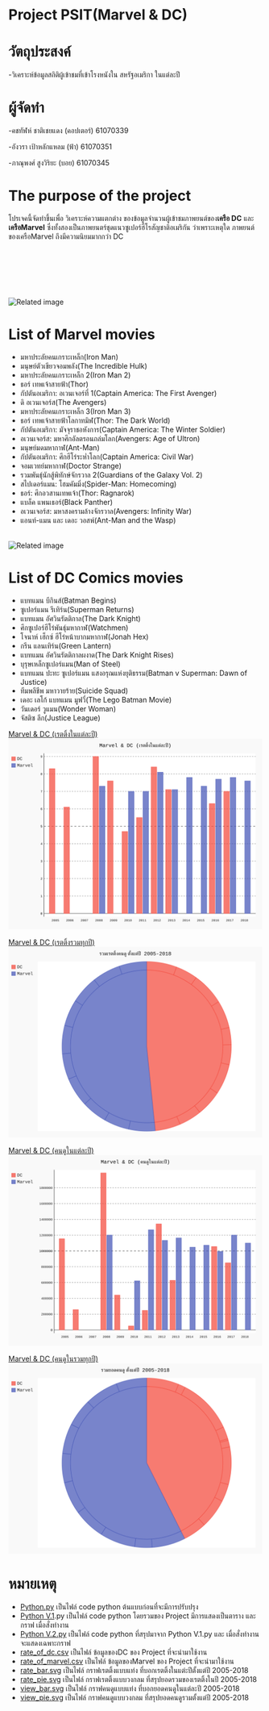 # Project PSIT(Marvel & DC)

# วัตถุประสงค์
-วิเคราะห์ข้อมูลสถิติผู้เข้าชมที่เข้าโรงหนังใน สหรัฐอเมริกา ในแต่ละปี

# ผู้จัดทำ
-คชทัฬห์ ชาติเชยแดง (คอปเตอร์) 61070339

-อังวรา  เป้าหลักแหลม (ฟ้า) 61070351

-ภาณุพงศ์ สูงวิริยะ (บอย) 61070345

# The purpose of the project
โปรเจคนี้จัดทำขึ้นเพื่อ วิเคราะห์ความแตกต่าง ของข้อมูลจำนวนผู้เข้าชมภาพยนต์ของ**เครือ DC** และ **เครือMarvel** ซึ่งทั้งสองเป็นภาพยนตร์ชุดแนวซูเปอร์ฮีโรสัญชาติอเมริกัน
ว่าเพราะเหตุใด ภาพยนต์ของเครือMarvel ถึงมีความนิยมมากกว่า DC

<img class="irc_mi" src="https://sicilianews24.it/wp-content/uploads/2017/11/Marvel-Cinematic-Universe.jpg" onload="typeof google==='object'&amp;&amp;google.aft&amp;&amp;google.aft(this)" width="304" height="158" style="margin-top: 98px;" alt="Related image">

# List of Marvel movies
-  มหาประลัยคนเกราะเหล็ก(Iron Man)
-  มนุษย์ตัวเขียวจอมพลัง(The Incredible Hulk)
-  มหาประลัยคนเกราะเหล็ก 2(Iron Man 2)
-  ธอร์ เทพเจ้าสายฟ้า(Thor)
-  กัปตันอเมริกา: อเวนเจอร์ที่ 1(Captain America: The First Avenger)
-  ดิ อเวนเจอร์ส(The Avengers)
-  มหาประลัยคนเกราะเหล็ก 3(Iron Man 3)
-  ธอร์ เทพเจ้าสายฟ้าโลกาทมิฬ(Thor: The Dark World)
-  กัปตันอเมริกา: มัจจุราชอหังการ(Captain America: The Winter Soldier)
-  อเวนเจอร์ส: มหาศึกอัลตรอนถล่มโลก(Avengers: Age of Ultron)
-  มนุษย์มดมหากาฬ(Ant-Man)
-  กัปตันอเมริกา: ศึกฮีโร่ระห่ำโลก(Captain America: Civil War)
-  จอมเวทย์มหากาฬ(Doctor Strange)
-  รวมพันธุ์นักสู้พิทักษ์จักรวาล 2(Guardians of the Galaxy Vol. 2)
-  สไปเดอร์แมน: โฮมคัมมิ่ง(Spider-Man: Homecoming)
-  ธอร์: ศึกอวสานเทพเจ้า(Thor: Ragnarok)
-  แบล็ค แพนเธอร์(Black Panther)
-  อเวนเจอร์ส: มหาสงครามล้างจักรวาล(Avengers: Infinity War)
-  แอนท์-แมน และ เดอะ วอสพ์(Ant-Man and the Wasp)

<img class="irc_mi" src="https://i.pinimg.com/originals/88/d9/6f/88d96f717a70792492ef4c299dfc7bfa.png" onload="typeof google==='object'&amp;&amp;google.aft&amp;&amp;google.aft(this)" width="304" height="250" style="margin-top: 18px;" alt="Related image">

# List of DC Comics movies
-  แบทแมน บีกินส์(Batman Begins)
-  ซูเปอร์แมน รีเทิร์น(Superman Returns)
-  แบทแมน อัศวินรัตติกาล(The Dark Knight)
-  ศึกซูเปอร์ฮีโร่พันธุ์มหากาฬ(Watchmen)
-  โจนาห์ เฮ็กซ์ ฮีโร่หน้าบากมหากาฬ(Jonah Hex)
-  กรีน แลนเทิร์น(Green Lantern)
-  แบทแมน อัศวินรัตติกาลผงาด(The Dark Knight Rises)
-  บุรุษเหล็กซูเปอร์แมน(Man of Steel)
-  แบทแมน ปะทะ ซูเปอร์แมน แสงอรุณแห่งยุติธรรม(Batman v Superman: Dawn of Justice)
-  ทีมพลีชีพ มหาวายร้าย(Suicide Squad)
-  เดอะ เลโก้ แบทแมน มูฟวี่(The Lego Batman Movie)
-  วันเดอร์ วูแมน(Wonder Woman)
-  จัสติซ ลีก(Justice League)

 [Marvel & DC (เรตติ้งในแต่ละปี)](http://www.it.kmitl.ac.th/~it61070339/PIC/rate_bar.svg)
![Alt text](./rate_bar.svg)

 [Marvel & DC (เรตติ้งรวมทุกปี)](http://www.it.kmitl.ac.th/~it61070339/PIC/rate_pie.svg)
![Alt text](./rate_pie.svg) 

 [Marvel & DC (คนดูในแต่ละปี)](http://www.it.kmitl.ac.th/~it61070339/PIC/view_bar.svg)
![Alt text](./view_bar.svg)  

 [Marvel & DC (คนดูในรวมทุกปี)](http://www.it.kmitl.ac.th/~it61070339/PIC/view_pie.svg)
![Alt text](./view_pie.svg)   

# หมายเหตุ
- [Python.py](https://github.com/ICopKungI/Project-PSIT/blob/master/Python.py) เป็นไฟล์ code python ต้นแบบก่อนที่จะมีการปรับปรุง
- [Python V.1](https://github.com/ICopKungI/Project-PSIT/blob/master/Python%20V.1.py).py เป็นไฟล์ code python โดยรวมของ Project มีการแสดงเป็นตาราง และ กราฟ เมื่อสั่งทำงาน
- [Python V.2.py](https://github.com/ICopKungI/Project-PSIT/blob/master/Python%20V.2.py) เป็นไฟล์ code python ที่สรุปมาจาก Python V.1.py และ เมื่อสั่งทำงานจะแสดงเฉพาะกราฟ
- [rate_of_dc.csv](https://github.com/ICopKungI/Project-PSIT/blob/master/rate_of_dc.csv) เป็นไฟล์ ข้อมูลของDC ของ Project ที่จะนำมาใช้งาน
- [rate_of_marvel.csv](https://github.com/ICopKungI/Project-PSIT/blob/master/rate_of_marvel.csv) เป็นไฟล์ ข้อมูลของMarvel ของ Project ที่จะนำมาใช้งาน
- [rate_bar.svg](https://github.com/ICopKungI/Project-PSIT/blob/master/rate_bar.svg) เป็นไฟล์ กราฟเรตติ้งแบบแท่ง ที่บอกเรตติ้งในแต่ะปีตั้งแต่ปี 2005-2018
- [rate_pie.svg](https://github.com/ICopKungI/Project-PSIT/blob/master/rate_pie.svg) เป็นไฟล์ กราฟเรตติ้งแบบวงกลม ที่สรุปยอดรวมของเรตติ้งในปี 2005-2018
- [view_bar.svg](https://github.com/ICopKungI/Project-PSIT/blob/master/view_bar.svg) เป็นไฟล์ กราฟคนดูแบบแท่ง ที่บอกยอดคนดูในแต่ละปี 2005-2018
- [view_pie.svg](https://github.com/ICopKungI/Project-PSIT/blob/master/view_pie.svg) เป็นไฟล์ กราฟคนดูแบบวงกลม ที่สรุปยอดคนดูรวมตั้งแต่ปี 2005-2018
